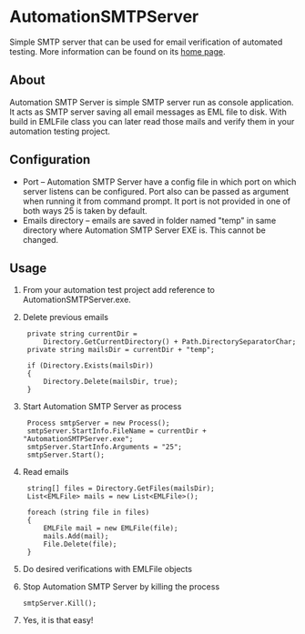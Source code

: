 # AutomationSMTPServer
Simple SMTP server that can be used for email verification of automated testing. More information can be found on its <a target="_blank" href="http://automationrhapsody.com/automation-smtp-server/">home page</a>.

## About
Automation SMTP Server is simple SMTP server run as console application. It acts as SMTP server saving all email messages as EML file to disk. With build in EMLFile class you can later read those mails and verify them in your automation testing project.

## Configuration


- Port – Automation SMTP Server have a config file in which port on which server listens can be configured. Port also can be passed as argument when running it from command prompt. It port is not provided in one of both ways 25 is taken by default.
- Emails directory – emails are saved in folder named "temp" in same directory where Automation SMTP Server EXE is. This cannot be changed.


## Usage
1. From your automation test project add reference to AutomationSMTPServer.exe.
2. Delete previous emails

    	private string currentDir =	
			Directory.GetCurrentDirectory() + Path.DirectorySeparatorChar;
    	private string mailsDir = currentDir + "temp";
    	  
    	if (Directory.Exists(mailsDir))
    	{
    		Directory.Delete(mailsDir, true);
    	}

3. Start Automation SMTP Server as process
	
    	Process smtpServer = new Process();
    	smtpServer.StartInfo.FileName = currentDir + "AutomationSMTPServer.exe";
    	smtpServer.StartInfo.Arguments = "25";
    	smtpServer.Start();

4. Read emails
	
    	string[] files = Directory.GetFiles(mailsDir);
    	List<EMLFile> mails = new List<EMLFile>();
    	  
    	foreach (string file in files)
    	{
    		EMLFile mail = new EMLFile(file);
    		mails.Add(mail);
    		File.Delete(file);
    	}

5. Do desired verifications with EMLFile objects
6. Stop Automation SMTP Server by killing the process
	
	`smtpServer.Kill();`
7. Yes, it is that easy!
